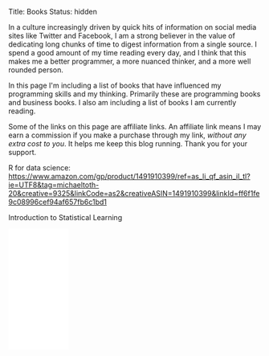 Title: Books
Status: hidden

In a culture increasingly driven by quick hits of information on social media sites like Twitter and Facebook, I am a strong believer in the value of dedicating long chunks of time to digest information from a single source. I spend a good amount of my time reading every day, and I think that this makes me a better programmer, a more nuanced thinker, and a more well rounded person.

In this page I'm including a list of books that have influenced my programming skills and my thinking. Primarily these are programming books and business books. I also am including a list of books I am currently reading.

Some of the links on this page are affiliate links. An affiliate link means I may earn a commission if you make a purchase through my link, *without any extra cost to you*. It helps me keep this blog running. Thank you for your support.

R for data science: https://www.amazon.com/gp/product/1491910399/ref=as_li_qf_asin_il_tl?ie=UTF8&tag=michaeltoth-20&creative=9325&linkCode=as2&creativeASIN=1491910399&linkId=ff6f1fe9c08996cef94af657fb6c1bd1

Introduction to Statistical Learning
<iframe style="width:120px;height:240px;" marginwidth="0" marginheight="0" scrolling="no" frameborder="0" src="//ws-na.amazon-adsystem.com/widgets/q?ServiceVersion=20070822&OneJS=1&Operation=GetAdHtml&MarketPlace=US&source=ss&ref=as_ss_li_til&ad_type=product_link&tracking_id=michaeltoth-20&language=en_US&marketplace=amazon&region=US&placement=1461471370&asins=1461471370&linkId=fb51d984b0f34347d756b6b8989ae478&show_border=true&link_opens_in_new_window=true"></iframe>
